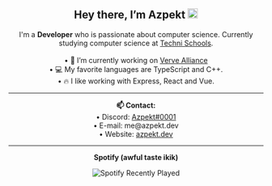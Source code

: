 <h2 align="center">Hey there, I’m Azpekt <img src="https://media.giphy.com/media/hvRJCLFzcasrR4ia7z/giphy.gif" width="20px"></h2>

<div align="center">
  I'm a <strong>Developer</strong> who is passionate about computer science. Currently studying computer science at <a href="https://technischools.com/">Techni Schools</a>.
  <br>
<br>
  • 🔭 I’m currently working on <a href="https://vervealliance.com">Verve Alliance</a><br>
  • 💻 My favorite languages are TypeScript and C++.<br>
  • 🔥 I like working with Express, React and Vue.<br>
</div>

<hr>
<div align="center">
  <strong>📫 Contact:</strong>
<br>
  • Discord: <a href="https://discord.com/users/831782074921910273">Azpekt#0001</a><br>
  • E-mail: me@azpekt.dev<br>
  • Website: <a href="https://azpekt.dev">azpekt.dev</a><br>
</div>
<hr>
<div align="center">
  <!-- <strong>Discord</strong> -->
  
  <!-- [![Discord Presence](https://lanyard.cnrad.dev/api/831782074921910273)](https://discord.com/users/831782074921910273) -->
  <strong>Spotify (awful taste ikik)</strong>
  
  ![Spotify Recently Played](https://spotify-recently-played-readme.vercel.app/api?user=b1yymkxidsgzw1155i8fxsa69)
</div>
